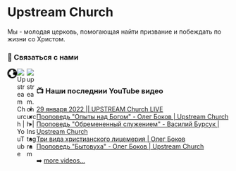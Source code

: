 # Upstream Church

Мы - молодая церковь, помогающая найти призвание и побеждать по жизни со Христом.

### 👥 Связаться с нами

[<img align="left" alt="upstream.life" width="22px" src="https://raw.githubusercontent.com/iconic/open-iconic/master/svg/globe.svg" />][website]
[<img align="left" alt="UpstreamChurch | YouTube" width="22px" src="https://cdn.jsdelivr.net/npm/simple-icons@v3/icons/youtube.svg" />][youtube]
[<img align="left" alt="upstream.church | Instagram" width="22px" src="https://cdn.jsdelivr.net/npm/simple-icons@v3/icons/instagram.svg" />][instagram]

<br />

### 📺 Наши последнии YouTube видео
<!-- YOUTUBE:START -->
- [29 января 2022 || UPSTREAM Church LIVE](https://www.youtube.com/watch?v=13tE6KpjCtc)
- [Проповедь &quot;Опыты над Богом&quot; - Олег Боков | Upstream Church](https://www.youtube.com/watch?v=UbmoNFWGdNM)
- [Проповедь &quot;Обремененный служением&quot; - Василий Бурсук | Upstream Church](https://www.youtube.com/watch?v=TIUeYQrgfeA)
- [Три вида христианского лицемерия | Олег Боков](https://www.youtube.com/watch?v=h4jcY5CBTFg)
- [Проповедь &quot;Бытовуха&quot; - Олег Боков | Upstream Church](https://www.youtube.com/watch?v=5VULdn7Taks)
<!-- YOUTUBE:END -->

➡️ [more videos...](https://youtube.com/UpstreamChurch)

[website]: https://upstream.life/
[youtube]: https://youtube.com/UpstreamChurch
[instagram]: https://www.instagram.com/upstream.church
